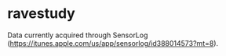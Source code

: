 # ravestudy

Data currently acquired through ​SensorLog (https://itunes.apple.com/us/app/sensorlog/id388014573?mt=8)​.


